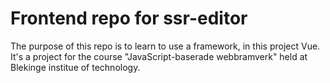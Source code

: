 # Frontend repo for ssr-editor

The purpose of this repo is to learn to use a framework, in this project Vue.
It's a project for the course "JavaScript-baserade webbramverk" held at Blekinge institue of technology.